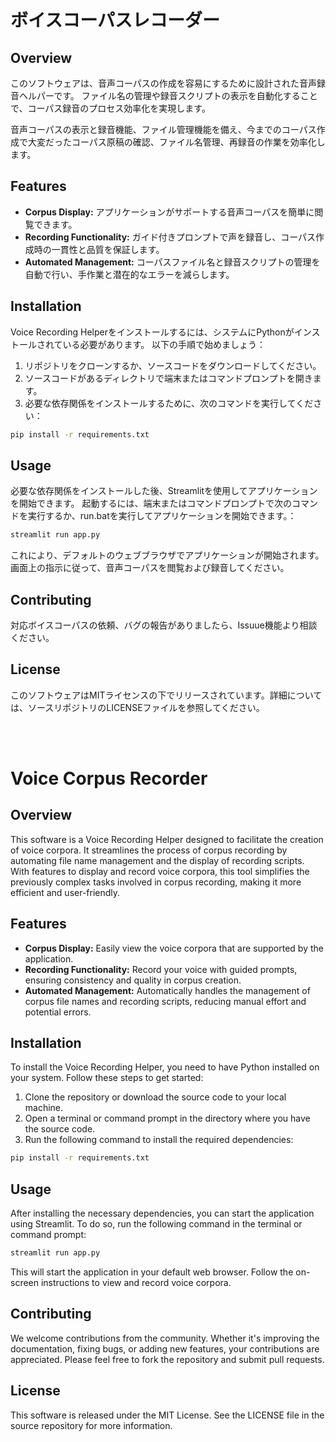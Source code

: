 # ボイスコーパスレコーダー

## Overview

このソフトウェアは、音声コーパスの作成を容易にするために設計された音声録音ヘルパーです。
ファイル名の管理や録音スクリプトの表示を自動化することで、コーパス録音のプロセス効率化を実現します。

音声コーパスの表示と録音機能、ファイル管理機能を備え、今までのコーパス作成で大変だったコーパス原稿の確認、ファイル名管理、再録音の作業を効率化します。

## Features

- **Corpus Display:** アプリケーションがサポートする音声コーパスを簡単に閲覧できます。
- **Recording Functionality:** ガイド付きプロンプトで声を録音し、コーパス作成時の一貫性と品質を保証します。
- **Automated Management:** コーパスファイル名と録音スクリプトの管理を自動で行い、手作業と潜在的なエラーを減らします。

## Installation

Voice Recording Helperをインストールするには、システムにPythonがインストールされている必要があります。
以下の手順で始めましょう：

1. リポジトリをクローンするか、ソースコードをダウンロードしてください。
2. ソースコードがあるディレクトリで端末またはコマンドプロンプトを開きます。
3. 必要な依存関係をインストールするために、次のコマンドを実行してください：

```bash
pip install -r requirements.txt
```

## Usage

必要な依存関係をインストールした後、Streamlitを使用してアプリケーションを開始できます。
起動するには、端末またはコマンドプロンプトで次のコマンドを実行するか、run.batを実行してアプリケーションを開始できます。：

```bash
streamlit run app.py
```

これにより、デフォルトのウェブブラウザでアプリケーションが開始されます。画面上の指示に従って、音声コーパスを閲覧および録音してください。

## Contributing

対応ボイスコーパスの依頼、バグの報告がありましたら、Issuue機能より相談ください。

## License

このソフトウェアはMITライセンスの下でリリースされています。詳細については、ソースリポジトリのLICENSEファイルを参照してください。

<br/>


<br/>

# Voice Corpus Recorder

## Overview

This software is a Voice Recording Helper designed to facilitate the creation of voice corpora. It streamlines the process of corpus recording by automating file name management and the display of recording scripts. With features to display and record voice corpora, this tool simplifies the previously complex tasks involved in corpus recording, making it more efficient and user-friendly.

## Features

- **Corpus Display:** Easily view the voice corpora that are supported by the application.
- **Recording Functionality:** Record your voice with guided prompts, ensuring consistency and quality in corpus creation.
- **Automated Management:** Automatically handles the management of corpus file names and recording scripts, reducing manual effort and potential errors.

## Installation

To install the Voice Recording Helper, you need to have Python installed on your system. Follow these steps to get started:

1. Clone the repository or download the source code to your local machine.
2. Open a terminal or command prompt in the directory where you have the source code.
3. Run the following command to install the required dependencies:

```bash
pip install -r requirements.txt
```

## Usage

After installing the necessary dependencies, you can start the application using Streamlit. To do so, run the following command in the terminal or command prompt:

```bash
streamlit run app.py
```

This will start the application in your default web browser. Follow the on-screen instructions to view and record voice corpora.

## Contributing

We welcome contributions from the community. Whether it's improving the documentation, fixing bugs, or adding new features, your contributions are appreciated. Please feel free to fork the repository and submit pull requests.

## License

This software is released under the MIT License. See the LICENSE file in the source repository for more information.